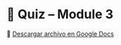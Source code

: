 # 🧠 Quiz – Module 3  
📄 [Descargar archivo en Google Docs](https://docs.google.com/document/d/1de9IEkvQaUax3xYRSVHJK8woQIfoe8EQXDEetmv48Q0/edit?tab=t.0#heading=h.k886k6rk5osq)

